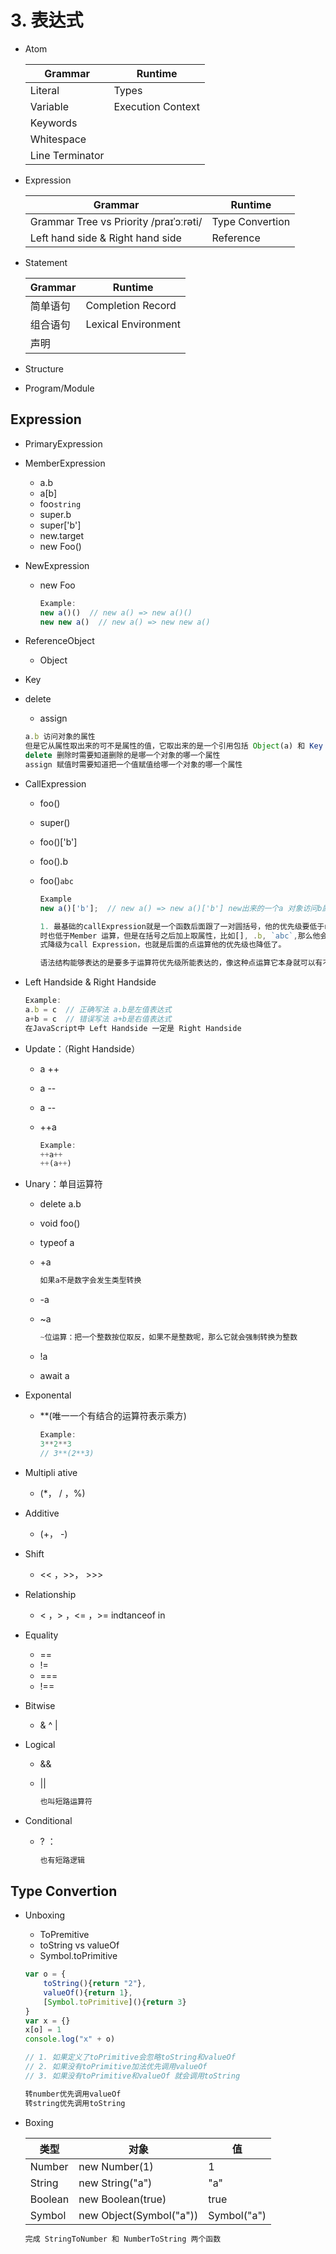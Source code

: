 # 3. 表达式

- Atom

  | Grammar         | Runtime           |
  | --------------- | ----------------- |
  | Literal         | Types             |
  | Variable        | Execution Context |
  | Keywords        |                   |
  | Whitespace      |                   |
  | Line Terminator |                   |


- Expression

  | Grammar                                | Runtime         |
  | -------------------------------------- | --------------- |
  | Grammar Tree vs Priority /praɪˈɔːrəti/ | Type Convertion |
  | Left hand side & Right hand side       | Reference       |

- Statement

  | Grammar  | Runtime             |
  | -------- | ------------------- |
  | 简单语句 | Completion Record   |
  | 组合语句 | Lexical Environment |
  | 声明     |                     |
  
- Structure

- Program/Module

## Expression
- PrimaryExpression

- MemberExpression

  - a.b
  - a[b]
  - foo`string`
  - super.b
  - super['b']
  - new.target
  - new Foo()

- NewExpression

  - new Foo

    ```javascript
    Example:
    new a()()  // new a() => new a()()
    new new a()  // new a() => new new a()
    ```

- ReferenceObject

  - Object
- Key
  
- delete
  - assign
  
  ```javascript
  a.b 访问对象的属性
  但是它从属性取出来的可不是属性的值，它取出来的是一个引用包括 Object(a) 和 Key (b)
  delete 删除时需要知道删除的是哪一个对象的哪一个属性
  assign 赋值时需要知道把一个值赋值给哪一个对象的哪一个属性
  
  ```
  
- CallExpression

  - foo()

  - super()

  - foo()['b']

  - foo().b

  - foo()`abc`

    ```javascript
    Example
    new a()['b'];  // new a() => new a()['b'] new出来的一个a 对象访问b属性
    
    1. 最基础的callExpression就是一个函数后面跟了一对圆括号，他的优先级要低于new 同
    时也低于Member 运算，但是在括号之后加上取属性，比如[], .b, `abc`,那么他会让表达
    式降级为call Expression，也就是后面的点运算他的优先级也降低了。
    
    语法结构能够表达的是要多于运算符优先级所能表达的，像这种点运算它本身就可以有不同的优先级，它是它前面的语法结构来决定自己的优先级
    ```

- Left Handside & Right Handside 

  ```javascript
  Example:
  a.b = c  // 正确写法 a.b是左值表达式
  a+b = c  // 错误写法 a+b是右值表达式 
  在JavaScript中 Left Handside 一定是 Right Handside 
  ```

- Update：（Right Handside）

  - a ++

  - a --

  - a --

  - ++a

    ```javascript
    Example:
    ++a++
    ++(a++)
    ```

- Unary：单目运算符

  - delete a.b

  - void foo()

  - typeof a

  - +a

    ```javascript
    如果a不是数字会发生类型转换
    ```

    

  - -a

  - ~a

    ```javascript
    ~位运算：把一个整数按位取反，如果不是整数呢，那么它就会强制转换为整数
    ```

    

  - !a

  - await a

- Exponental

  - **(唯一一个有结合的运算符表示乘方)

    ```javascript
    Example:
    3**2**3
    // 3**(2**3)
    ```

- Multipli ative

  - (*， / ，%)

- Additive

  - (+， -)

- Shift

  - << ，>>， >>>

- Relationship

  - < ，> ，<= ，>= indtanceof in

- Equality

  - ==
  - !=
  - ===
  - !==

- Bitwise

  - & ^ |

- Logical

  - &&

  - ||

    ```javascript
    也叫短路运算符
    ```

    

- Conditional

  - ? ：

    ```javascript
    也有短路逻辑
    ```

## Type Convertion

- Unboxing

  - ToPremitive
  - toString vs valueOf
  - Symbol.toPrimitive

  ```javascript
  var o = {
      toString(){return "2"},
      valueOf(){return 1},
      [Symbol.toPrimitive](){return 3}
  }
  var x = {}
  x[o] = 1
  console.log("x" + o)
  
  // 1. 如果定义了toPrimitive会忽略toString和valueOf
  // 2. 如果没有toPrimitive加法优先调用valueOf
  // 3. 如果没有toPrimitive和valueOf 就会调用toString
  
  转number优先调用valueOf
  转string优先调用toString
  ```

- Boxing

  | 类型    | 对象                    | 值          |
  | ------- | ----------------------- | ----------- |
  | Number  | new Number(1)           | 1           |
  | String  | new String("a")         | "a"         |
  | Boolean | new Boolean(true)       | true        |
  | Symbol  | new Object(Symbol("a")) | Symbol("a") |

  ```javascript
  完成 StringToNumber 和 NumberToString 两个函数
  ```